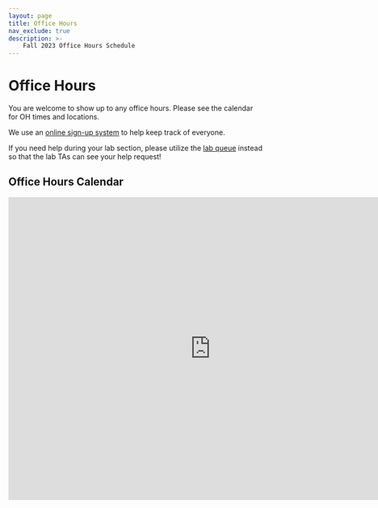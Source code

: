 ```yaml
---
layout: page
title: Office Hours
nav_exclude: true
description: >-
    Fall 2023 Office Hours Schedule
---
```


# Office Hours
You are welcome to show up to any office hours. Please see the calendar for OH times and locations.

We use an [online sign-up system](https://oh.data8.org/) to help keep track of everyone.

If you need help during your lab section, please utilize the [lab queue](https://oh.data8.org/) instead so that the lab TAs can see your help request!

## Office Hours Calendar

<iframe src="https://calendar.google.com/calendar/u/0/embed?src=c_442a2286e274ffdbda5549db4aa190dcfc0cdd6ebf8eaf559ac61ddf2de5ad76@group.calendar.google.com" style="border-width:0" width="800" height="600" frameborder="0" scrolling="no"></iframe>

<script src="../assets/darkmode.js"></script>
<script>
window.addEventListener("DOMContentLoaded", (event) => {
    onLoad();
});
</script>